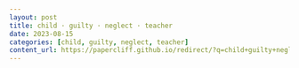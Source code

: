```yaml
---
layout: post
title: child · guilty · neglect · teacher
date: 2023-08-15
categories: [child, guilty, neglect, teacher]
content_url: https://papercliff.github.io/redirect/?q=child+guilty+neglect+teacher&tbs=cdr:1,cd_min:8/14/2023,cd_max:8/16/2023
---
```

